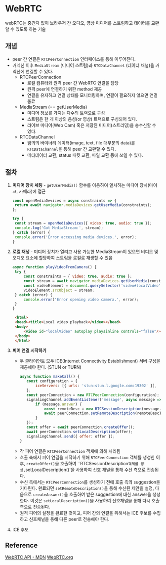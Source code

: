 # WebRTC

webRTC는 중간자 없이 브라우저 간 오디오, 영상 미디어를 스트림하고 데이터를 교환할 수 있도록 하는 기술

## 개념

- peer 간 연결은 `RTCPeerConnection` 인터페이스를 통해 이루어진다.
- 커넥션 이후 `MediaStream` (미디어 스트림)과 `RTCDataChannel` (데이터 채널)을 커넥션에 연결할 수 있다.
  - RTCPeerConnection
    - 로컬 컴퓨터와 원격 peer 간 WebRTC 연결을 담당
    - 원격 peer에 연결하기 위한 method 제공
    - 연결을 유지하고 연결 상태를 모니터링하며, 연결이 필요하지 않으면 연결 종료
  - MediaStream (== getUserMedia)
    - 미디어 정보를 가지는 다수의 트랙으로 구성
    - 스트림은 한 개 이상의 음성(or 영상) 트랙으로 구성되어 있다.
    - 라이브 미디어(Web Cam) 혹은 저장된 미디어(스트리밍)을 송수신할 수 있다.
  - RTCDataChannel
    - 임의의 바이너리 데이터(image, text, file 대부분의 data)를 `RTCDataChannel`을 통해 peer 간 교환할 수 있다.
    - 메타데이터 교환, status 패킷 교환, 파일 교환 등에 쓰일 수 있다.

## 절차

1. **미디어 장치 세팅** - `getUserMedia()` 함수를 이용하여 일치하는 미디어 장치(마이크, 카메라)에 접근

   ```js
   const openMediaDevices = async constraints => {
   	return await navigator.mediaDevices.getUserMedia(constraints);
   };

   try {
   	const stream = openMediaDevices({ video: true, audio: true });
   	console.log('Got MediaStream:', stream);
   } catch (error) {
   	console.error('Error accessing media devices.', error);
   }
   ```

2. **로컬 재생** - 미디어 장치가 열리고 사용 가능한 MediaStream이 있으면 비디오 및 오디오 요소에 할당하여 스트림을 로컬로 재생할 수 있음

   ```js
   async function playVideoFromCamera() {
   	try {
   		const constraints = { video: true, audio: true };
   		const stream = await navigator.mediaDevices.getUserMedia(constraints);
   		const videoElement = document.querySelector('video#localVideo');
   		videoElement.srcObject = stream;
   	} catch (error) {
   		console.error('Error opening video camera.', error);
   	}
   }
   ```

   ```html
    <html>
    <head><title>Local video playback</video></head>
    <body>
        <video id="localVideo" autoplay playsinline controls="false"/>
    </body>
    </html>
   ```

3. **피어 연결 시작하기**

   - 두 클라이언트 모두 ICE(Internet Connectivity Establishment) 서버 구성을 제공해야 한다. (STUN or TURN)
     ```js
     async function makeCall() {
     	const configuration = {
     		iceServers: [{ urls: 'stun:stun.l.google.com:19302' }],
     	};
     	const peerConnection = new RTCPeerConnection(configuration);
     	signalingChannel.addEventListener('message', async message => {
     		if (message.answer) {
     			const remoteDesc = new RTCSessionDescription(message.answer);
     			await peerConnection.setRemoteDescription(remoteDesc);
     		}
     	});
     	const offer = await peerConnection.createOffer();
     	await peerConnection.setLocalDescription(offer);
     	signalingChannel.send({ offer: offer });
     }
     ```
   - 각 피어 연결은 `RTCPeerConnection` 객체에 의해 처리됨
   - 호출 측에서 피어 연결을 시작하기 위해 `RTCPeerConnection` 객체를 생성한 이후, `createOffer()`을 호출하여 ``RTCSessionDescription` 객체를 생성, `setLocalDescription()`을 사용하여 신호 채널을 통해 수신 측으로 전송된다.
   - 수신 측에서는 `RTCPeerConnection`를 생성하기 전에 호출 측의 suggestion을 기다린다. 완료되면 `setRemoteDescription()`을 통해 수신된 제안을 설정, 다음으로 `createAnswer()`을 호출하여 받은 suggestion에 대한 answer을 생성한다. 이것은 `setLocalDescription()`을 사용하여 신호채널을 통해 다시 호출 측으로 전송된다.
   - 원격 피어의 설정을 완료한 것이고, 피어 간의 연결을 위해서는 ICE 후보를 수집하고 신호채널을 통해 다른 peer로 전송해야 한다.

4. ICE 후보

## Reference

[WebRTC API - MDN](https://developer.mozilla.org/ko/docs/Web/API/WebRTC_API)
[WebRTC.org](https://webrtc.org/getting-started/peer-connections?hl=ko)

```

```
